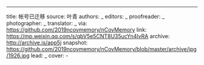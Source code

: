 -------------
title: 帐号已迁移
source: 叶青
authors: _
editors: _
proofreader: _
photographer: _
translator: _
via: https://github.com/2019ncovmemory/nCovMemory
link: https://mp.weixin.qq.com/s/qbV5e5CNT8U35ucYn4lvRA
archive: http://archive.is/app5j
snapshot: https://github.com/2019ncovmemory/nCovMemory/blob/master/archive/jpg/1926.jpg
lead: _
cover: -
